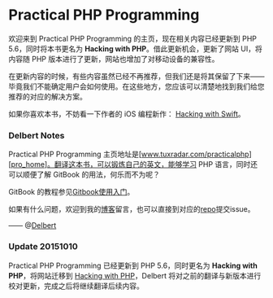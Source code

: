 # Practical PHP Programming

欢迎来到 Practical PHP Programming 的主页，现在相关内容已经更新到 PHP 5.6，同时将本书更名为 **Hacking with PHP**。借此更新机会，更新了网站 UI，将内容随 PHP 版本进行了更新，网站也增加了对移动设备的兼容性。

在更新内容的时候，有些内容虽然已经不再推荐，但我们还是将其保留了下来——毕竟我们不能确定用户会如何使用。在这些地方，您应该可以清楚地找到我们给您推荐的对应的解决方案。

如果你喜欢本书，不妨看一下作者的 iOS 编程新作： [Hacking with Swift](http://www.hackingwithswift.com/)。

### Delbert Notes

Practical PHP Programming 主页地址是[www.tuxradar.com/practicalphp][pro_home]。翻译这本书，可以锻炼自己的英文，能够学习 PHP 语言，同时还可以顺便了解 GitBook 的用法，何乐而不为呢？

GitBook 的教程参见[Gitbook使用入门][gitbook-tur]。

如果有什么问题，欢迎到我的[博客][blog]留言，也可以直接到对应的[repo](https://github.com/cnDelbert/PracticalPHP)提交issue。

—— @[Delbert](http://delbert.me)

### Update 20151010

Practical PHP Programming 已经更新到 PHP 5.6，同时更名为 **Hacking with PHP**，将网站迁移到 [Hacking with PHP][hacking_with_php]，Delbert 将对之前的翻译与新版本进行校对更新，完成之后将继续翻译后续内容。


[pro_home]: http://www.tuxradar.com/practicalphp
[gitbook]: http://gitbook.io
[gitbook-tur]: http://wanqingwong.com/gitbook-zh
[blog]: http://delbert.me
[github]: https://github.com
[hacking_with_php]: http://www.hackingwithphp.com/
